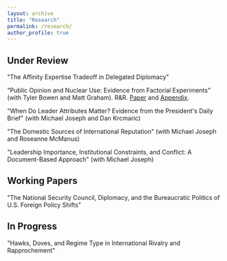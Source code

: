 ```yaml
---
layout: archive
title: "Research"
permalink: /research/
author_profile: true
---
```


Under Review
---

"The Affinity Expertise Tradeoff in Delegated Diplomacy"

"Public Opinion and Nuclear Use: Evidence from Factorial Experiments" (with Tyler Bowen and Matt Graham). R&R. <a href= "https://michaelgoldfien.github.io/files/BowenGoldfienGraham.pdf">Paper</a> and <a href= "https://michaelgoldfien.github.io/files/BowenGoldfienGraham_appendix.pdf">Appendix</a>. 

"When Do Leader Attributes Matter? Evidence from the President's Daily Brief" (with Michael Joseph and Dan Krcmaric)

"The Domestic Sources of International Reputation" (with Michael Joseph and Roseanne McManus)

"Leadership Importance, Institutional Constraints, and Conflict: A Document-Based Approach" (with Michael Joseph)

Working Papers
---

"The National Security Council, Diplomacy, and the Bureaucratic Politics of U.S. Foreign Policy Shifts"

In Progress
---

"Hawks, Doves, and Regime Type in International Rivalry and Rapprochement"


